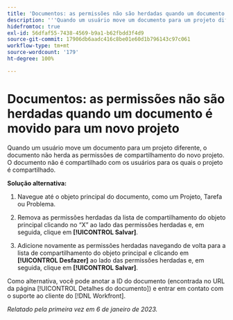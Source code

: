 ```yaml
---
title: 'Documentos: as permissões não são herdadas quando um documento é movido para um novo projeto'
description: '''Quando um usuário move um documento para um projeto diferente, o documento não herda as permissões de compartilhamento do novo projeto. O documento não é compartilhado com os usuários para os quais o projeto é compartilhado. ”'
hidefromtoc: true
exl-id: 56dfaf55-7438-4569-b9a1-b62fbdd3f4d9
source-git-commit: 17906db6aadc416c8be01e60d1b796143c97c061
workflow-type: tm+mt
source-wordcount: '179'
ht-degree: 100%

---
```


# Documentos: as permissões não são herdadas quando um documento é movido para um novo projeto

<!-- This Known Issue is on the TOC for both Workfront and Workfront Proof-->

<!--Valid issue, won't fix.-->

Quando um usuário move um documento para um projeto diferente, o documento não herda as permissões de compartilhamento do novo projeto. O documento não é compartilhado com os usuários para os quais o projeto é compartilhado.

**Solução alternativa:**

1. Navegue até o objeto principal do documento, como um Projeto, Tarefa ou Problema.

1. Remova as permissões herdadas da lista de compartilhamento do objeto principal clicando no “X” ao lado das permissões herdadas e, em seguida, clique em **[!UICONTROL Salvar]**.

1. Adicione novamente as permissões herdadas navegando de volta para a lista de compartilhamento do objeto principal e clicando em **[!UICONTROL Desfazer]** ao lado das permissões herdadas e, em seguida, clique em **[!UICONTROL Salvar]**.

Como alternativa, você pode anotar a ID do documento (encontrada no URL da página [!UICONTROL Detalhes do documento]) e entrar em contato com o suporte ao cliente do [!DNL Workfront].

_Relatado pela primeira vez em 6 de janeiro de 2023._

